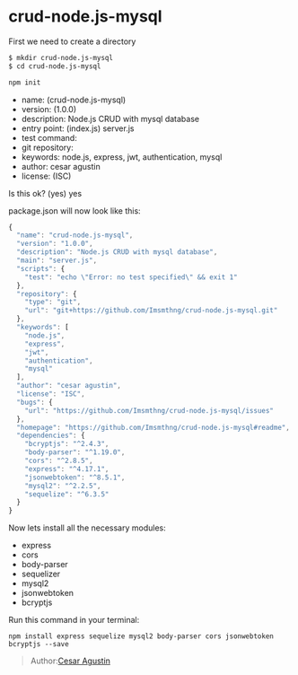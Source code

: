 # crud-node.js-mysql

First we need to create a directory

```bash
$ mkdir crud-node.js-mysql
$ cd crud-node.js-mysql
```

``` bash
npm init
```

* name: (crud-node.js-mysql) 
* version: (1.0.0) 
* description: Node.js CRUD with mysql database
* entry point: (index.js) server.js
* test command: 
* git repository: 
* keywords: node.js, express, jwt, authentication, mysql
* author: cesar agustin
* license: (ISC)

Is this ok? (yes) yes

package.json will now look like this:

```javascript
{
  "name": "crud-node.js-mysql",
  "version": "1.0.0",
  "description": "Node.js CRUD with mysql database",
  "main": "server.js",
  "scripts": {
    "test": "echo \"Error: no test specified\" && exit 1"
  },
  "repository": {
    "type": "git",
    "url": "git+https://github.com/Imsmthng/crud-node.js-mysql.git"
  },
  "keywords": [
    "node.js",
    "express",
    "jwt",
    "authentication",
    "mysql"
  ],
  "author": "cesar agustin",
  "license": "ISC",
  "bugs": {
    "url": "https://github.com/Imsmthng/crud-node.js-mysql/issues"
  },
  "homepage": "https://github.com/Imsmthng/crud-node.js-mysql#readme",
  "dependencies": {
    "bcryptjs": "^2.4.3",
    "body-parser": "^1.19.0",
    "cors": "^2.8.5",
    "express": "^4.17.1",
    "jsonwebtoken": "^8.5.1",
    "mysql2": "^2.2.5",
    "sequelize": "^6.3.5"
  }
}
```

Now lets install all the necessary modules:
* express
* cors
* body-parser
* sequelizer
* mysql2
* jsonwebtoken
* bcryptjs

Run this command in your terminal:
```
npm install express sequelize mysql2 body-parser cors jsonwebtoken bcryptjs --save

```

>Author:[Cesar Agustin](agustin.cesara13@gmail.com "Cesar Agustin")